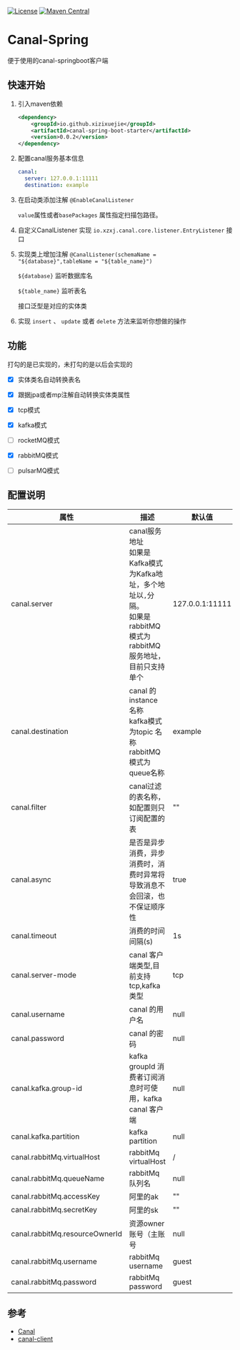 [![License](https://img.shields.io/badge/License-Apache%202.0-blue.svg)](https://github.com/xizixuejie/canal-spring/blob/master/LICENSE)
[![Maven Central](https://img.shields.io/maven-central/v/io.github.xizixuejie/canal-spring.svg?label=Maven%20Central)](https://central.sonatype.com/artifact/io.github.xizixuejie/canal-spring/0.0.2)

# Canal-Spring

便于使用的canal-springboot客户端

## 快速开始

1. 引入maven依赖

   ```xml
   <dependency>
       <groupId>io.github.xizixuejie</groupId>
       <artifactId>canal-spring-boot-starter</artifactId>
       <version>0.0.2</version>
   </dependency>
   ```

2. 配置canal服务基本信息

   ```yaml
   canal:
     server: 127.0.0.1:11111
     destination: example
   ```

3. 在启动类添加注解 `@EnableCanalListener`

   `value`属性或者`basePackages` 属性指定扫描包路径。

4. 自定义CanalListener 实现 `io.xzxj.canal.core.listener.EntryListener` 接口

5. 实现类上增加注解 `@CanalListener(schemaName = "${database}",tableName = "${table_name}")` 

    `${database}` 监听数据库名

     `${table_name}` 监听表名

    接口泛型是对应的实体类

6. 实现 `insert`  、 `update` 或者 `delete` 方法来监听你想做的操作



## 功能

打勾的是已实现的，未打勾的是以后会实现的

- [x] 实体类名自动转换表名
- [x] 跟据jpa或者mp注解自动转换实体类属性
- [x] tcp模式
- [x] kafka模式
- [ ] rocketMQ模式
- [x] rabbitMQ模式
- [ ] pulsarMQ模式



## 配置说明

| 属性                             | 描述                                                                                    | 默认值             |
|--------------------------------|---------------------------------------------------------------------------------------|-----------------|
| canal.server                   | canal服务地址<br />如果是Kafka模式为Kafka地址，多个地址以`,`分隔。<br />如果是rabbitMQ模式为rabbitMQ服务地址，目前只支持单个 | 127.0.0.1:11111 |
| canal.destination              | canal 的instance 名称<br />kafka模式为topic 名称<br />rabbitMQ模式为queue名称                      | example         |
| canal.filter                   | canal过滤的表名称，如配置则只订阅配置的表                                                               | ""              |
| canal.async                    | 是否是异步消费，异步消费时，消费时异常将导致消息不会回滚，也不保证顺序性                                                  | true            |
| canal.timeout                  | 消费的时间间隔(s)                                                                            | 1s              |
| canal.server-mode              | canal 客户端类型,目前支持 tcp,kafka类型                                                          | tcp             |
| canal.username                 | canal 的用户名                                                                            | null            |
| canal.password                 | canal 的密码                                                                             | null            |
| canal.kafka.group-id           | kafka groupId 消费者订阅消息时可使用，kafka canal 客户端                                             | null            |
| canal.kafka.partition          | kafka partition                                                                       | null            |
| canal.rabbitMq.virtualHost     | rabbitMq  virtualHost                                                                 | /               |
| canal.rabbitMq.queueName       | rabbitMq 队列名                                                                          | null            |
| canal.rabbitMq.accessKey       | 阿里的ak                                                                                 | ""              |
| canal.rabbitMq.secretKey       | 阿里的sk                                                                                 | ""              |
| canal.rabbitMq.resourceOwnerId | 资源owner账号（主账号                                                                         | null            |
| canal.rabbitMq.username        | rabbitMq username                                                                     | guest           |
| canal.rabbitMq.password        | rabbitMq password                                                                     | guest           |



## 参考

- [Canal](https://github.com/alibaba/canal)
- [canal-client](https://github.com/NormanGyllenhaal/canal-client)
